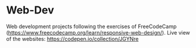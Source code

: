 # Web-Dev
Web development projects following the exercises of FreeCodeCamp (https://www.freecodecamp.org/learn/responsive-web-design/).
Live view of the websites: https://codepen.io/collection/JGYNre
